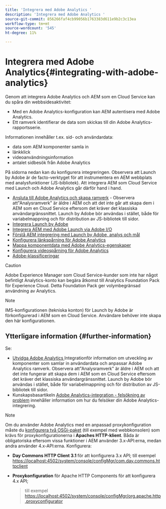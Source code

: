```yaml
---
title: 'Integrera med Adobe Analytics '
description: 'Integrera med Adobe Analytics '
source-git-commit: 856266faf4cb99056b1763383d611e9b2c3c13ea
workflow-type: tm+mt
source-wordcount: '545'
ht-degree: 11%

---
```



# Integrera med Adobe Analytics{#integrating-with-adobe-analytics}

Genom att integrera Adobe Analytics och AEM som en Cloud Service kan du spåra din webbsidesaktivitet:

* Med en Adobe Analytics-konfiguration kan AEM autentisera med Adobe Analytics.
* Ett ramverk identifierar de data som skickas till din Adobe Analytics-rapportsserie.

Informationen innehåller t.ex. sid- och användardata:

* data som AEM komponenter samla in
* länkklick
* videoanvändningsinformation
* antalet sidbesök från Adobe Analytics

På sidorna nedan kan du konfigurera integreringen. Observera att Launch by Adobe är de facto-verktyget för att instrumentera en AEM webbplats med analysfunktioner (JS-bibliotek). Att integrera AEM som Cloud Service med Launch och Adobe Analytics går därför hand i hand.

* [Ansluta till Adobe Analytics och skapa ramverk](https://experienceleague.adobe.com/docs/experience-manager-65/administering/integration/adobeanalytics-connect.html)  - Observera att&quot;Analysramverk&quot; är äldre i AEM och att det inte går att skapa dem i AEM som en Cloud Service eftersom det kräver det klassiska användargränssnittet. Launch by Adobe bör användas i stället, både för variabelmappning och för distribution av JS-bibliotek till sidor.
* [Integrera Launch by Adobe](https://experienceleague.adobe.com/docs/experience-manager-learn/sites/integrations/adobe-launch-integration-tutorial-understand.html)
* [Integrera AEM med Adobe Launch via Adobe I/O](https://helpx.adobe.com/experience-manager/using/aem_launch_adobeio_integration.html)
* [Förstå AEM integrering med Launch by Adobe, analys och mål](https://helpx.adobe.com/experience-manager/kt/integration/using/aem-launch-integration-tutorial-understand.html)
* [Konfigurera länkspårning för Adobe Analytics](https://experienceleague.adobe.com/docs/experience-manager-65/administering/integration/adobeanalytics-link.html)
* [Mappa komponentdata med Adobe Analytics-egenskaper](https://experienceleague.adobe.com/docs/experience-manager-65/administering/integration/adobeanalytics-mapping.html)
* [Konfigurera videospårning för Adobe Analytics](https://experienceleague.adobe.com/docs/experience-manager-65/administering/integration/adobeanalytics-video.html)
* [Adobe-klassificeringar](https://experienceleague.adobe.com/docs/experience-manager-65/administering/integration/adobeanalytics-classifications.html)

>[!CAUTION]
>
>Adobe Experience Manager som Cloud Service-kunder som inte har något befintligt Analytics-konto kan begära åtkomst till Analytics Foundation Pack för Experience Cloud.  Detta Foundation Pack ger volymbegränsad användning av Analytics.

>[!NOTE]
>
>IMS-konfigurationen (tekniska konton) för Launch by Adobe är förkonfigurerad i AEM som en Cloud Service. Användare behöver inte skapa den här konfigurationen.

## Ytterligare information {#further-information}

Se:

* [Utvidga Adobe Analytics ](https://experienceleague.adobe.com/docs/experience-manager-65/developing/extending-aem/extending-analytics/extending-analytics.html) Integrationför information om utveckling av komponenter som samlar in användardata och anpassar Adobe Analytics ramverk. Observera att&quot;Analysramverk&quot; är äldre i AEM och att det inte fungerar att skapa dem i AEM som en Cloud Service eftersom det kräver det klassiska användargränssnittet. Launch by Adobe bör användas i stället, både för variabelmappning och för distribution av JS-bibliotek till sidor.
* Kunskapsbasartikeln [Adobe Analytics-integration - felsökning av problem](https://helpx.adobe.com/experience-manager/kb/sitecatalystintegrationtroubleshooting.html) innehåller information om hur du felsöker din Adobe Analytics-integrering.

>[!NOTE]
>
>Om du använder Adobe Analytics med en anpassad proxykonfiguration måste du [konfigurera två OSGi-paket](https://experienceleague.adobe.com/docs/experience-manager-65/deploying/configuring/configuring-osgi.html) (till exempel med webbkonsolen) som krävs för proxykonfigurationerna i **Apaches HTTP-klient**. Båda är obligatoriska eftersom vissa funktioner i AEM använder 3.x-API:erna, medan andra använder 4.x-API:erna. Konfigurera:
>
>* **Day Commons HTTP Client 3.1** för att konfigurera 3.x API;
   >  till exempel [https://localhost:4502/system/console/configMgr/com.day.commons.httpclient](https://localhost:4502/system/console/configMgr/com.day.commons.httpclient)
   >
   >
* **Proxykonfiguration** för Apache HTTP Components för att konfigurera 4.x API;
   >  till exempel [https://localhost:4502/system/console/configMgr/org.apache.http.proxyconfigurator](https://localhost:4502/system/console/configMgr/org.apache.http.proxyconfigurator)

>


